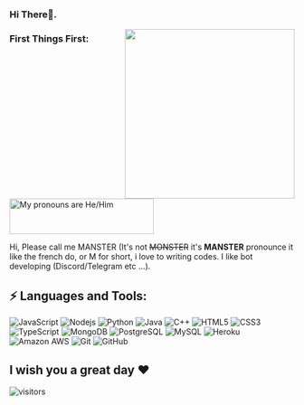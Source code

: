### Hi There👋.
<img align='right' src='https://media.giphy.com/media/bcKmIWkUMCjVm/giphy.gif' width='300"'>

### First Things First:
<a href="https://pronouns.vercel.app" title="Add pronouns to your own profile">
  <img src="https://pronouns.vercel.app/He/Him?gradient=stellar" width="255" height="63" alt="My pronouns are He/Him">
</a>

Hi, Please call me MANSTER (It's not ~~MONSTER~~ it's __MANSTER__ pronounce it like the french do, or M for short, i love to writing codes. I like bot developing (Discord/Telegram etc ...).

## ⚡ Languages and Tools:
![JavaScript](https://img.shields.io/badge/-JavaScript-black?style=flat-square&logo=javascript)
![Nodejs](https://img.shields.io/badge/-Nodejs-black?style=flat-square&logo=Node.js)
![Python](https://img.shields.io/badge/-Python-black?style=flat-square&logo=Python)
![Java](https://img.shields.io/badge/-java-E34A86?style=flat-square&logo=java)
![C++](https://img.shields.io/badge/-C++-00599C?style=flat-square&logo=c)
![HTML5](https://img.shields.io/badge/-HTML5-E34F26?style=flat-square&logo=html5&logoColor=white)
![CSS3](https://img.shields.io/badge/-CSS3-1572B6?style=flat-square&logo=css3)
![TypeScript](https://img.shields.io/badge/-TypeScript-007ACC?style=flat-square&logo=typescript)
![MongoDB](https://img.shields.io/badge/-MongoDB-black?style=flat-square&logo=mongodb)
![PostgreSQL](https://img.shields.io/badge/-PostgreSQL-336791?style=flat-square&logo=postgresql)
![MySQL](https://img.shields.io/badge/-MySQL-black?style=flat-square&logo=mysql)
![Heroku](https://img.shields.io/badge/-Heroku-430098?style=flat-square&logo=heroku)
![Amazon AWS](https://img.shields.io/badge/Amazon%20AWS-232F3E?style=flat-square&logo=amazon-aws)
![Git](https://img.shields.io/badge/-Git-black?style=flat-square&logo=git)
![GitHub](https://img.shields.io/badge/-GitHub-181717?style=flat-square&logo=github)

## I wish you a great day ❤️
![visitors](https://visitor-badge.glitch.me/badge?page_id=MANSTER.MANSTER)
